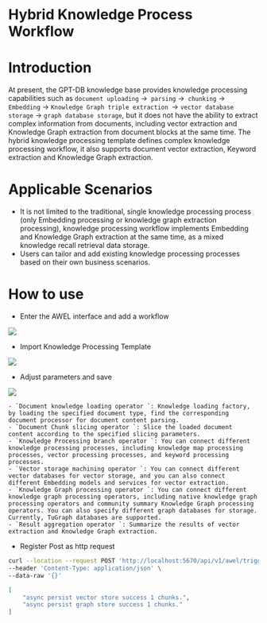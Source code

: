 # Hybrid Knowledge Process Workflow
# Introduction
At present, the GPT-DB knowledge base provides knowledge processing capabilities such as `document uploading` ->` parsing` ->` chunking` ->` Embedding` -> `Knowledge Graph triple extraction `-> `vector database storage` ->  `graph database storage`, but it does not have the ability to extract complex information from documents, including vector extraction and Knowledge Graph extraction from document blocks at the same time. The hybrid knowledge processing template defines complex knowledge processing workflow, it also supports document vector extraction, Keyword extraction and Knowledge Graph extraction.

# Applicable Scenarios 
+ It is not limited to the traditional, single knowledge processing process (only Embedding processing or knowledge graph extraction processing), knowledge processing workflow implements Embedding and Knowledge Graph extraction at the same time, as a mixed knowledge recall retrieval data storage. 
+ Users can tailor and add existing knowledge processing processes based on their own business scenarios.

# How to use 
+ Enter the AWEL interface and add a workflow

![](https://intranetproxy.alipay.com/skylark/lark/0/2024/png/26456775/1734354927468-feed0ac7-e0fe-45e8-b85c-aba170084f82.png)

+ Import Knowledge Processing Template

![](https://intranetproxy.alipay.com/skylark/lark/0/2024/png/26456775/1734357236704-5a15be65-3d11-4406-98d7-efb82e5142dc.png)

+ Adjust parameters and save

![](https://intranetproxy.alipay.com/skylark/lark/0/2024/png/26456775/1734355123947-3e252e59-2b2a-4bca-adef-13a93ee6cdf3.png)

    - `Document knowledge loading operator `: Knowledge loading factory, by loading the specified document type, find the corresponding document processor for document content parsing. 
    - `Document Chunk slicing operator `: Slice the loaded document content according to the specified slicing parameters. 
    - `Knowledge Processing branch operator `: You can connect different knowledge processing processes, including knowledge map processing processes, vector processing processes, and keyword processing processes. 
    - `Vector storage machining operator `: You can connect different vector databases for vector storage, and you can also connect different Embedding models and services for vector extraction. 
    - `Knowledge Graph processing operator `: You can connect different knowledge graph processing operators, including native knowledge graph processing operators and community summary Knowledge Graph processing operators. You can also specify different graph databases for storage. Currently, TuGraph databases are supported. 
    - `Result aggregation operator `: Summarize the results of vector extraction and Knowledge Graph extraction.
+ Register Post as http request

```bash
curl --location --request POST 'http://localhost:5670/api/v1/awel/trigger/rag/knowledge/hybrid/process' \
--header 'Content-Type: application/json' \
--data-raw '{}'
```

```bash
[
    "async persist vector store success 1 chunks.",
    "async persist graph store success 1 chunks."
]
```





